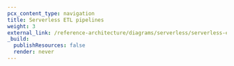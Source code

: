 ```yaml
---
pcx_content_type: navigation
title: Serverless ETL pipelines
weight: 3
external_link: /reference-architecture/diagrams/serverless/serverless-etl/
_build:
  publishResources: false
  render: never
---
```

